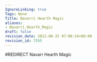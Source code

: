 ```yaml
---
IgnoreLinking: true
Tags: None
Title: Navarri Hearth Magic
aliases:
- Navarri_Hearth_Magic
draft: false
revision_date: 2012-08-25 07:08:54+00:00
revision_id: 7555
---
```


#REDIRECT Navarr Hearth Magic